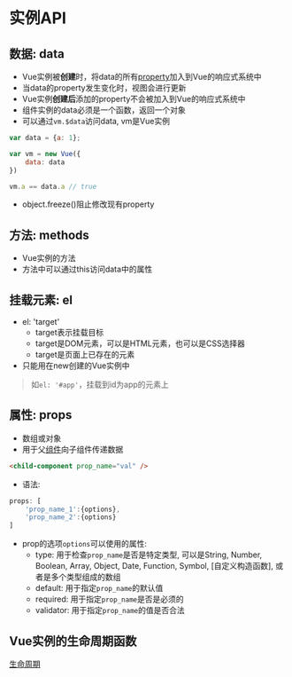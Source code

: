 # 实例API

## 数据: data

- Vue实例被**创建**时，将data的所有[property](JavaScript_Property.md)加入到Vue的响应式系统中
- 当data的property发生变化时，视图会进行更新
- Vue实例**创建后**添加的property不会被加入到Vue的响应式系统中
- 组件实例的data必须是一个函数，返回一个对象
- 可以通过`vm.$data`访问data, vm是Vue实例

```js
var data = {a: 1};

var vm = new Vue({
    data: data 
})

vm.a == data.a // true
```
- object.freeze()阻止修改现有property

## 方法: methods

- Vue实例的方法
- 方法中可以通过this访问data中的属性

## 挂载元素: el

- el: 'target'
  - target表示挂载目标
  - target是DOM元素，可以是HTML元素，也可以是CSS选择器
  - target是页面上已存在的元素
- 只能用在new创建的Vue实例中

> 如`el: '#app'`，挂载到id为app的元素上

## 属性: props

- 数组或对象
- 用于父[组件](Vue_Register_Component.md#通过props传递组件数据)向子组件传递数据

```html
<child-component prop_name="val" />
```

- 语法: 

```js
props: [
    'prop_name_1':{options}, 
    'prop_name_2':{options}
]
```

- prop的选项`options`可以使用的属性:
  - type: 用于检查`prop_name`是否是特定类型, 可以是String, Number, Boolean, Array, Object, Date, Function, Symbol, [自定义构造函数], 或者是多个类型组成的数组
  - default: 用于指定`prop_name`的默认值
  - required: 用于指定`prop_name`是否是必须的
  - validator: 用于指定`prop_name`的值是否合法

## Vue实例的生命周期函数

[生命周期](Vue_Lifecycle.md)
